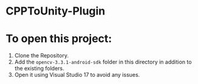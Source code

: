 # CPPToUnity-Plugin

# To open this project:
  1. Clone the Repository.
  2. Add the ```opencv-3.3.1-android-sdk``` folder in this directory in addition to the existing folders.
  3. Open it using Visual Studio 17 to avoid any issues.
